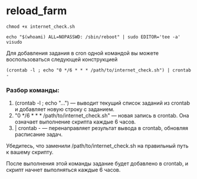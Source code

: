 # reload_farm

`chmod +x internet_check.sh`

`echo "$(whoami) ALL=NOPASSWD: /sbin/reboot" | sudo EDITOR='tee -a' visudo`

Для добавления задания в cron одной командой вы можете воспользоваться следующей конструкцией

`(crontab -l ; echo "0 */6 * * * /path/to/internet_check.sh") | crontab -`

### Разбор команды:
1. (crontab -l ; echo "...") — выводит текущий список заданий из crontab и добавляет новую строку с заданием.
2. "0 */6 * * * /path/to/internet_check.sh" — новая запись в crontab. Она означает выполнение скрипта каждые 6 часов.
3. | crontab - — перенаправляет результат вывода в crontab, обновляя расписание задач.

Убедитесь, что заменили /path/to/internet_check.sh на правильный путь к вашему скрипту.

После выполнения этой команды задание будет добавлено в crontab, и скрипт начнет выполняться каждые 6 часов.
